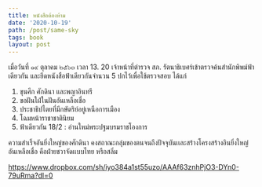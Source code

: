 ```yaml
---
title: หนังสือต้องห้าม
date: '2020-10-19'
path: /post/same-sky
tags: book
layout: post
---
```


เมื่อวันที่ ๑๙ ตุลาคม ๒๕๖๓ เวลา 13. 20 เจ้าหน้าที่ตำรวจ สภ. รัตนาธิเบศร์เข้าตรวจค้นสำนักพิพม์ฟ้าเดียวกัน และยึดหนังสือฟ้าเดียวกันจำนวน 5 ปกไว้เพื่อใช้ตรวจสอบ
ได้แก่

1. ขุนศึก ศักดินา และพญาอินทรี
2. ขอฝันใฝ่ในฝันอันเหลือเชื่อ
3. ประชาธิปไตยที่มีกษัตริย์อยู่เหนือการเมือง
4. โฉมหน้าราชาชาตินิยม
5. ฟ้าเดียวกัน 18/2 : อ่านใหม่พระปฐมบรมราชโองการ

ความสำเร็จอันยิ่งใหญ่ของศักดินา คงสถาณะกลุ่มของตนจนถึงปัจจุบันเเละสร้างโครงสร้างอินยิ่งใหญ่อันเหลือเชื่อ คือฝ่ายชวาจัดเเบบไทย หรือสลิ่ม

https://www.dropbox.com/sh/iyo384a1st55uzo/AAAf63znhPjO3-DYn0-79uRma?dl=0
